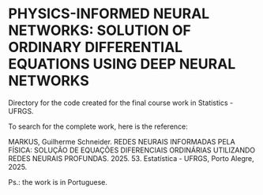 # PHYSICS-INFORMED NEURAL NETWORKS: SOLUTION OF ORDINARY DIFFERENTIAL EQUATIONS USING DEEP NEURAL NETWORKS

Directory for the code created for the final course work in Statistics - UFRGS.

To search for the complete work, here is the reference:

MARKUS, Guilherme Schneider. REDES NEURAIS INFORMADAS PELA FÍSICA: SOLUÇÃO DE EQUAÇÕES DIFERENCIAIS ORDINÁRIAS UTILIZANDO REDES NEURAIS PROFUNDAS. 2025. 53. Estatística - UFRGS, Porto Alegre, 2025.

Ps.: the work is in Portuguese.
